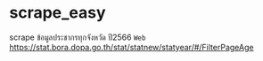 # scrape_easy
scrape ข้อมูลประชากรทุกจังหวัด ปี2566
`Web` https://stat.bora.dopa.go.th/stat/statnew/statyear/#/FilterPageAge
